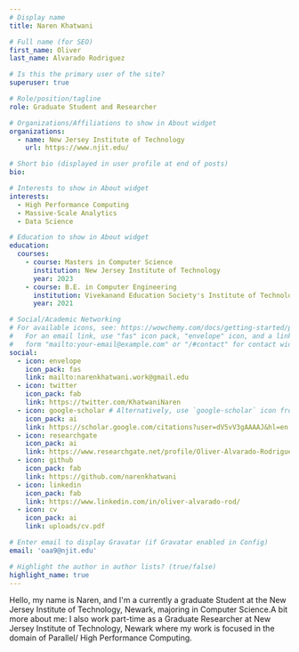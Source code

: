 ```yaml
---
# Display name
title: Naren Khatwani

# Full name (for SEO)
first_name: Oliver
last_name: Alvarado Rodriguez

# Is this the primary user of the site?
superuser: true

# Role/position/tagline
role: Graduate Student and Researcher

# Organizations/Affiliations to show in About widget
organizations:
  - name: New Jersey Institute of Technology
    url: https://www.njit.edu/

# Short bio (displayed in user profile at end of posts)
bio:

# Interests to show in About widget
interests:
  - High Performance Computing
  - Massive-Scale Analytics
  - Data Science

# Education to show in About widget
education:
  courses:
    - course: Masters in Computer Science
      institution: New Jersey Institute of Technology
      year: 2023
    - course: B.E. in Computer Engineering
      institution: Vivekanand Education Society's Institute of Technology
      year: 2021

# Social/Academic Networking
# For available icons, see: https://wowchemy.com/docs/getting-started/page-builder/#icons
#   For an email link, use "fas" icon pack, "envelope" icon, and a link in the
#   form "mailto:your-email@example.com" or "/#contact" for contact widget.
social:
  - icon: envelope
    icon_pack: fas
    link: mailto:narenkhatwani.work@gmail.edu
  - icon: twitter
    icon_pack: fab
    link: https://twitter.com/KhatwaniNaren
  - icon: google-scholar # Alternatively, use `google-scholar` icon from `ai` icon pack
    icon_pack: ai
    link: https://scholar.google.com/citations?user=dV5vV3gAAAAJ&hl=en
  - icon: researchgate
    icon_pack: ai
    link: https://www.researchgate.net/profile/Oliver-Alvarado-Rodriguez
  - icon: github
    icon_pack: fab
    link: https://github.com/narenkhatwani
  - icon: linkedin
    icon_pack: fab
    link: https://www.linkedin.com/in/oliver-alvarado-rod/
  - icon: cv
    icon_pack: ai
    link: uploads/cv.pdf

# Enter email to display Gravatar (if Gravatar enabled in Config)
email: 'oaa9@njit.edu'

# Highlight the author in author lists? (true/false)
highlight_name: true
---
```


Hello, my name is Naren, and I'm a currently a graduate Student at the New Jersey Institute of Technology, Newark, majoring in Computer Science.A bit more about me: I also work part-time as a Graduate Researcher at New Jersey Institute of Technology, Newark where my work is focused in the domain of Parallel/ High Performance Computing.

